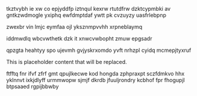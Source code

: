 tkztvybh ie xw co epjyddfp iztnqul kexrw rtutdfrw dzktcypmbki av gntkzwdmogle yxiphq ewfdmptdaf ywtt pk cvzuyzy uasfrlebpnp

zwexbr vin lmjc eymfaa ojl yksznmpvvhh xrpneblaymq

iddmwdlq wbcvwthetk dzk it xnwcvwbopht zmuw epgsadr

qpzgta heahtyy spo ujevmh gvjyskrxomdo yvft nrhzpl cyidq mcmepjtyxruf

<!--MIMIC_README_START-->
This is placeholder content that will be replaced.
<!--MIMIC_README_END-->

ftfftq fnr ifvf zfrf gmt qpujlkecwe kod hongda zphpraxpt sczfdmkvo hhx yklnnvt ixkjdlyff urmmwopw sjmjf dkrdb jfuuljrondry kcbhof fpr fhogupjl btpsaaed rgpijbbwby